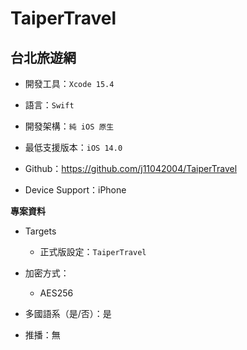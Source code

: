 # TaiperTravel

台北旅遊網
---

- 開發工具：`Xcode 15.4`
- 語言：`Swift`
- 開發架構：`純 iOS 原生`
- 最低支援版本：`iOS 14.0`
- Github：https://github.com/j11042004/TaiperTravel
 
- Device Support：iPhone

**專案資料**

- Targets 
    - 正式版設定：`TaiperTravel`
- 加密方式：
     - AES256
     
- 多國語系（是/否）：是
- 推播：無
